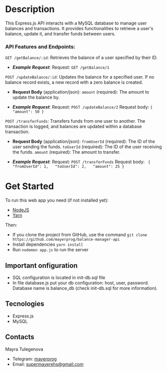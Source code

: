 # Description

This Express.js API interacts with a MySQL database to manage user balances and transactions. It provides functionalities to retrieve a user's balance, update it, and transfer funds between users.

### **API Features and Endpoints:**

`GET /getBalance/:id`: Retrieves the balance of a user specified by their ID.

- **_Example Request_**:
  Request: `GET /getBalance/1`

`POST /updateBalance/:id`: Updates the balance for a specified user. If no balance record exists, a new record with a zero balance is created.

- **Request Body** (application/json): `amount` (required): The amount to update the balance by.

- **_Example Request_**:
  Request: `POST /updateBalance/2`
  Request body: `{ "amount": 50 }`

`POST /transferFunds`: Transfers funds from one user to another. The transaction is logged, and balances are updated within a database transaction.

- **Request Body** (application/json):
  `fromUserId` (required): The ID of the user sending the funds.
  `toUserId` (required): The ID of the user receiving the funds.
  `amount` (required): The amount to transfer.

- **_Example Request_**:
  Request: `POST /transferFunds`
  Request body: ` { "fromUserId": 1,   "toUserId": 2,   "amount": 25 }`

# Get Started

To run this web app you need (if not installed yet):

- [NodeJS](https://nodejs.org/en/)
- [Yarn](https://yarnpkg.com/)

Then:

- If you clone the project from GitHub, use the command `git clone https://github.com/mayerprog/balance-manager-api`
- Install dependencies `yarn install`
- Run `nodemon app.js` to run the server

## Important onfiguration

- SQL configuration is located in init-db.sql file
- In file database.js put your db configuration: host, user, password. Database name is balance_db (check init-db.sql for more information).

## Tecnologies

- Express.js
- MySQL

## Contacts

<p>Mayra Tulegenova</p>

- Telegram: [mayerprog](https://t.me/mayerprog)
- Email: [supermayerehs@gmail.com](supermayerehs@gmail.com)
